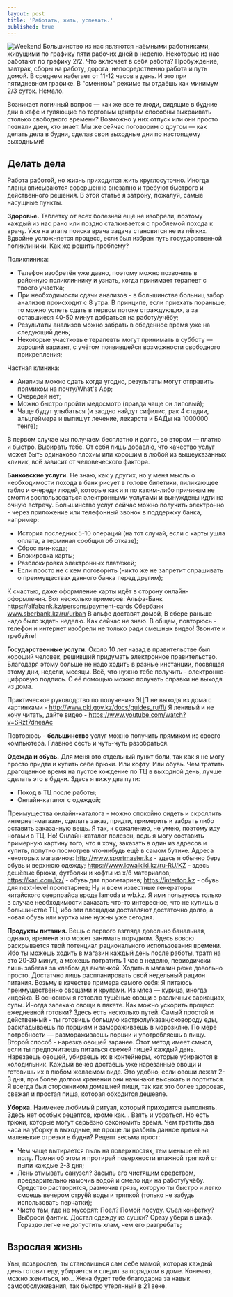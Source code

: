 ```yaml
---
layout: post
title: 'Работать, жить, успевать.'
published: true
---
```

![Weekend](/https://ebanoe.it/wp-content/uploads/2016/03/lazy-brad-pitt.jpg)
Большинство из нас являются наёмными работниками, живущими по графику пяти рабочих дней в неделю. Некоторые из нас работают по графику 2/2. Что включает в себя работа? Пробуждение, завтрак, сборы на работу, дорога, непосредственно работа и путь домой. В среднем набегает от 11-12 часов в день. И это при пятидневном графике. В "сменном" режиме ты отдаёшь как минимум 2/3 суток. 
Немало. 

Возникает логичный вопрос — как же все те люди, сидящие в будние дни в кафе и гуляющие по торговым центрам способны выкраивать столько свободного времени? Возможно у них отпуск или они просто познали дзен, кто знает. Мы же сейчас поговорим о другом — как делать дела в будни, сделав свои выходные дни по настоящему выходными!

## Делать дела 

Работа работой, но жизнь приходится жить круглосуточно. Иногда планы вписываются совершенно внезапно и требуют быстрого и действенного решения. В этой статье я затрону, пожалуй, самые насущные пункты.

**Здоровье.** Таблетку от всех болезней ещё не изобрели, поэтому каждый из нас рано или поздно сталкивается с проблемой похода к врачу. Уже на этапе поиска врача задача становится не из лёгких. Вдвойне усложняется процесс, если был избран путь государственной поликлиники. Как же решить проблему?

Поликлиника:
+ Телефон изобретён уже давно, поэтому можно позвонить в районную поликлиннику и узнать, когда принимает терапевт с твоего участка;
+ При необходимости сдачи анализов - в большинстве больниц забор анализов происходит с 8 утра. В принципе, если приехать пораньше, то можно успеть сдать в первом потоке страждующих, а за оставшиеся 40-50 минут добраться на работу/учёбу; 
+ Результаты анализов можно забрать в обеденное время уже на следующий день; 
+ Некоторые участковые терапевты могут принимать в субботу — хороший вариант, с учётом появившейся возможности свободного прикрепления; 

Частная клиника: 
+ Анализы можно сдать когда угодно, результаты могут отправить прямиком на почту/What's App;
+ Очередей нет;
+ Можно быстро пройти медосмотр (правда чаще он липовый);
+ Чаще будут улыбаться (и заодно найдут сифилис, рак 4 стадии, альцгеймера и выпишут лечение, лекарств и БАДы на 1000000 тенге);

В первом случае мы получаем бесплатно и долго, во втором — платно и быстро. Выбирать тебе. От себя лишь добавлю, что качество услуг может быть одинаково плохим или хорошим в любой из вышеуказанных клиник, всё зависит от человеческого фактора.


**Банковские услуги.** Не знаю, как у других, но у меня мысль о необходимости похода в банк рисует в голове билетики, пиликающее табло и очереди людей, которые как и я по каким-либо причинам не смогли воспользоваться электронными услугами и вынуждены идти на очную встречу. 
Большинство услуг сейчас можно получить электронно - через приложение или телефонный звонок в поддержку банка, например:
+ История последних 5-10 операций (на тот случай, если с карты ушла оплата, а терминал сообщил об отказе);
+ Сброс пин-кода;
+ Блокировка карты;
+ Разблокировка электронных платежей;
+ Если просто не с кем поговорить (никто же не запретит спрашивать о преимуществах данного банка перед другим);

К счастью, даже оформление карты идёт в сторону онлайн-оформления. Вот несколько примеров: 
Альфа-Банк https://alfabank.kz/persons/payment-cards 
Сбербанк www.sberbank.kz/ru/urban
В альфе доставят домой, В сбере раньше надо было ждать неделю. Как сейчас не знаю. 
В общем, повторюсь - телефон и интернет изобрели не только ради смешных видео! Звоните и требуйте! 

**Государственные услуги.** Около 10 лет назад в правительстве был хороший человек, решивший придумать электронное правительство. Благодаря этому больше не надо ходить в разные инстанции, посвящая этому дни, недели, месяцы. 
Всё, что нужно тебе получить - электронно-цифровую подпись. С её помощью можно получать справки не выходя из дома.

Практическое руководство по получению ЭЦП не выходя из дома с картинками - http://www.pki.gov.kz/docs/guides_ru/fl/ 
Я ленивый и не хочу читать, дайте видео - https://www.youtube.com/watch?v=SRzt7dneaAc

Повторюсь - **большинство** услуг можно получить прямиком из своего компьютера. Главное сесть и чуть-чуть разобраться. 

**Одежда и обувь.** Для меня это отдельный пункт боли, так как я не могу просто придти и купить себе брюки. Или кофту. Или обувь. 
Чем тратить драгоценное время на пустое хождение по ТЦ в выходной день, лучше сделать это в будни. Здесь я вижу два пути:
+ Поход в ТЦ после работы;
+ Онлайн-каталог с одеждой;

Преимущества онлайн-каталога - можно спокойно сидеть и скроллить интернет-магазин, сделать заказ, придти, примерить и забрать либо оставить заказанную вещь. Я так, к сожалению, не умею, поэтому иду ногами в ТЦ. Но! Онлайн-каталог полезен, ведь я могу составить примерную картину того, что я хочу, заказать в один из адресов и купить, попутно посмотрев что-нибудь ещё в самом бутике. 
Адреса некоторых магазинов:
http://www.sportmaster.kz - здесь я обычно беру обувь и верхнюю одежду;
https://www.lcwaikiki.kz/ru-RU/KZ - здесь дешёвые брюки, футболки и кофты из х/б материалов;
https://kari.com/kz/ - обувь для пролетариев;
https://intertop.kz - обувь для next-level пролетариев;
Ну и всем известные генераторы китайского оверпрайса вроде lamoda и wb.kz. Я ими пользуюсь только в случае необходимости заказать что-то интересное, что не купишь в большинстве ТЦ, ибо эти площадки доставляют достаточно долго, а новая обувь или куртка мне нужны уже сегодня.


**Продукты питания.** Вещь с первого взгляда довольно банальная, однако, времени это может занимать порядком. Здесь вовсю раскрывается твой потенциал рационального использования времени. Ибо ты можешь ходить в магазин каждый день после работы, тратя на это 20-30 минут, а можешь потратить 1 час в неделю, периодичски лишь забегая за хлебом да выпечкой. 
Ходить в магазин реже довольно просто. Достатчно лишь распланировать свой недельный рацион питания. Возьму в качестве примера самого себя: Я питаюсь преимущественно овощами и крупами. Из мяса — курица, иногда индейка. В основном я готовлю тушёные овощи в различных вариациах, супы. Иногда запекаю овощи в пакете. 
Как можно ускорить процесс ежедневной готовки? Здесь есть несколько путей. Самый простой и действенный - ты готовишь большую кастрюлу/казан/сковороду еды, раскладываешь по порциям и замораживаешь в морозилке. По мере потребности — размораживаешь порции и употребляешь в пищу. 
Второй способ - нарезка овощей заранее. Этот метод имеет смысл, если ты предпочитаешь питаться свежей пищей каждый день. Нарезаешь овощей, убираешь их в контейнеры, которые убираются в холодильник. Каждый вечер достаёшь уже нарезанные овощи и готовишь их в любом желаемом виде. 
Это удобно, если овощи лежат 2-3 дня, при более долгом хранении они начинают высыхать и портиться.
Я всегда был сторонником домашней пищи, так как это более здоровая, свежая и простая пища, которая обходится дешевле. 

**Уборка.** 
Наименее любимый ритуал, который приходится выполнять. Здесь нет особых рецептов, кроме как... Взять и убраться. 
Но есть трюки, которые могут серьёзно сэкономить время. Чем тратить два часа на уборку в выходные, не проще ли разбить данное время на маленькие отрезки в будни? 
Рецепт весьма прост:
+ Чем чаще вытирается пыль на поверхностях, тем меньше её на полу. Помни об этом и протирай поверхности влажной тряпкой от пыли каждые 2-3 дня;
+ Лень отмывать санузел? Засыпь его чистящим средством, предварительно намочив водой и смело иди на работу/учёбу. Средство растворится, размочив грязь, которую ты быстро и легко смоешь вечером струёй воды и тряпкой (только не забудь использовать перчатки);
+ Чисто там, где не мусорят: Поел? Помой посуду. Съел конфетку? Выброси фантик. Достал одежду из сушки? Сразу убери в шкаф. Гораздо легче не допустить хлам, чем его разгребать;

## Взрослая жизнь
Увы, позврослев, ты становишься сам себе мамой, которая каждый день готовит еду, убирается и следит за порядком в доме. Конечно, можно жениться, но... Жена будет тебе благодарна за навык самообслуживания, так быстро утерянный в 21 веке.

